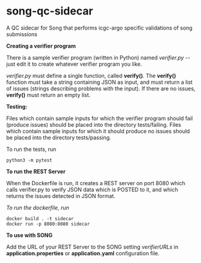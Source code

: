 # song-qc-sidecar
A QC sidecar for Song that performs icgc-argo specific validations of song submissions

**Creating a verifier program**

There is a sample verifier program (written in Python) named *verifier.py* -- just edit it to create whatever verifier program you like.

_verifier.py_ must define a single function, called **verify()**. The **verify()** function must take a string containing JSON as input, and must return a list of issues (strings describing problems with the input). If there are no issues, **verify()** must return an empty list.

**Testing:**

Files which contain sample inputs for which the verifier program should fail (produce issues) should be placed into the directory tests/failing. Files which contain sample inputs for which it should produce no issues should be placed into the directory tests/passing.

To run the tests, run 

```
python3 -m pytest
```

**To run the REST Server**

When the Dockerfile is run, it creates a REST server on port 8080 which calls verifier.py to verify JSON data which is POSTED to it, and which returns the issues detected in JSON format.

*To run the dockerfile, run*

```
docker build . -t sidecar
docker run -p 8080:8080 sidecar
```

**To use with SONG**

Add the URL of your REST Server to the SONG setting *verifierURLs* in **application.properties** or **application.yaml** configuration file.

